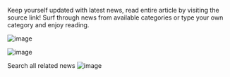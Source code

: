 Keep yourself updated with latest news, read entire article by visiting the source link! Surf through news from available categories or type your own category and enjoy reading. 

![image](https://user-images.githubusercontent.com/61175934/166118473-bb67378b-9bbd-43a4-beda-37a4c2391821.png)

![image](https://user-images.githubusercontent.com/61175934/166118503-541179de-f2cc-483c-8027-a41bd91c5d6a.png)


Search all related news
![image](https://user-images.githubusercontent.com/61175934/166118552-17429cc3-9e4a-4d43-9190-705075f55bde.png)

